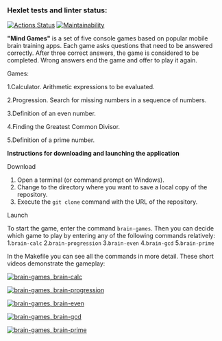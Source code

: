 ### Hexlet tests and linter status:

[![Actions Status](https://github.com/csmcgrl/frontend-project-44/workflows/hexlet-check/badge.svg)](https://github.com/csmcgrl/frontend-project-44/actions)
[![Maintainability](https://api.codeclimate.com/v1/badges/e25cbb7ada390bb9af7a/maintainability)](https://codeclimate.com/github/csmcgrl/frontend-project-44/maintainability)

**"Mind Games"** is a set of five console games based on popular mobile brain training apps. Each game asks questions that need to be answered correctly. After three correct answers, the game is considered to be completed. Wrong answers end the game and offer to play it again.

Games:

1.Calculator. Arithmetic expressions to be evaluated.

2.Progression. Search for missing numbers in a sequence of numbers.

3.Definition of an even number.

4.Finding the Greatest Common Divisor.

5.Definition of a prime number.

**Instructions for downloading and launching the application**

Download

1. Open a terminal (or command prompt on Windows).
2. Change to the directory where you want to save a local copy of the repository.
3. Execute the `git clone` command with the URL of the repository.

Launch

To start the game, enter the command `brain-games`. Then you can decide which game to play by entering any of the following commands relatively: 1.`brain-calc` 2.`brain-progression` 3.`brain-even` 4.`brain-gcd` 5.`brain-prime`

In the Makefile you can see all the commands in more detail.
These short videos demonstrate the gameplay:

[![brain-games, brain-calc](https://asciinema.org/a/570664.png)](https://asciinema.org/a/570664)

[![brain-games, brain-progression](https://asciinema.org/a/570666.png)](https://asciinema.org/a/570666)

[![brain-games, brain-even](https://asciinema.org/a/570667.png)](https://asciinema.org/a/570667)

[![brain-games, brain-gcd](https://asciinema.org/a/570670.png)](https://asciinema.org/a/570670)

[![brain-games, brain-prime](https://asciinema.org/a/570673.png)](https://asciinema.org/a/570673)
